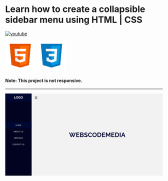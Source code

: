 # Learn how to create a collapsible sidebar menu using HTML | CSS

[![youtube](https://img.shields.io/badge/WebsCode%20Media-Youtube-red?style=for-the-badge&logo=appveyor "Youtube")](https://www.youtube.com/channel/UCzk-Ck1hnzEl44Y7PASfA7Q)

![HTML](./html5.svg "HTML 5") ![CSS](./css3.svg "CSS")

#### **Note**: This project is not responsive.

---

![Design](./thumbnail.png)
